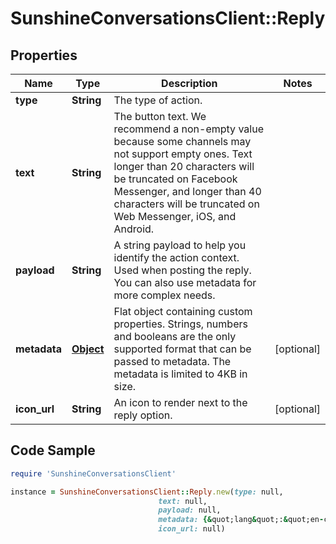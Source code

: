 # SunshineConversationsClient::Reply

## Properties

Name | Type | Description | Notes
------------ | ------------- | ------------- | -------------
**type** | **String** | The type of action. | 
**text** | **String** | The button text. We recommend a non-empty value because some channels may not support empty ones. Text longer than 20 characters will be truncated on Facebook Messenger, and longer than 40 characters will be truncated on Web Messenger, iOS, and Android. | 
**payload** | **String** | A string payload to help you identify the action context. Used when posting the reply. You can also use metadata for more complex needs. | 
**metadata** | [**Object**](.md) | Flat object containing custom properties. Strings, numbers and booleans  are the only supported format that can be passed to metadata. The metadata is limited to 4KB in size.  | [optional] 
**icon_url** | **String** | An icon to render next to the reply option. | [optional] 

## Code Sample

```ruby
require 'SunshineConversationsClient'

instance = SunshineConversationsClient::Reply.new(type: null,
                                 text: null,
                                 payload: null,
                                 metadata: {&quot;lang&quot;:&quot;en-ca&quot;},
                                 icon_url: null)
```


